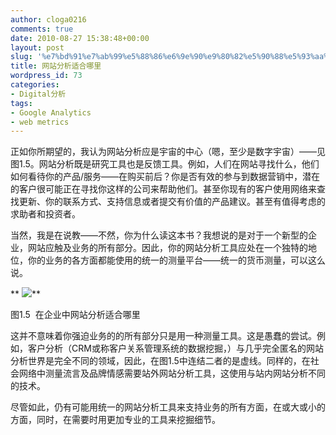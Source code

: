 ```yaml
---
author: cloga0216
comments: true
date: 2010-08-27 15:38:48+00:00
layout: post
slug: '%e7%bd%91%e7%ab%99%e5%88%86%e6%9e%90%e9%80%82%e5%90%88%e5%93%aa%e9%87%8c'
title: 网站分析适合哪里
wordpress_id: 73
categories:
- Digital分析
tags:
- Google Analytics
- web metrics
---
```


正如你所期望的，我认为网站分析应是宇宙的中心（嗯，至少是数字宇宙）——见图1.5。网站分析既是研究工具也是反馈工具。例如，人们在网站寻找什么，他们如何看待你的产品/服务——在购买前后？你是否有效的参与到数据营销中，潜在的客户很可能正在寻找你这样的公司来帮助他们。甚至你现有的客户使用网络来查找更新、你的联系方式、支持信息或者提交有价值的产品建议。甚至有值得考虑的求助者和投资者。

当然，我是在说教——不然，你为什么读这本书？我想说的是对于一个新型的企业，网站应触及业务的所有部分。因此，你的网站分析工具应处在一个独特的地位，你的业务的各方面都能使用的统一的测量平台——统一的货币测量，可以这么说。


** [![](http://www.cloga.info/wp-content/uploads/2010/08/1-5.jpg)](http://www.cloga.info/wp-content/uploads/2010/08/1-5.jpg)**




图1.5  在企业中网站分析适合哪里


这并不意味着你强迫业务的的所有部分只是用一种测量工具。这是愚蠢的尝试。例如，客户分析（CRM或称客户关系管理系统的数据挖掘，）与几乎完全匿名的网站分析世界是完全不同的领域，因此，在图1.5中连结二者的是虚线。同样的，在社会网络中测量流言及品牌情感需要站外网站分析工具，这使用与站内网站分析不同的技术。

尽管如此，仍有可能用统一的网站分析工具来支持业务的所有方面，在或大或小的方面，同时，在需要时用更加专业的工具来挖掘细节。
